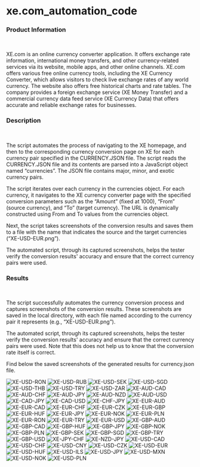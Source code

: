 # xe.com_automation_code
<h3>Product Information</h3><br> <p> XE.com is an online currency converter application. It offers exchange rate information, international money transfers, and other currency-related services via its website, mobile apps, and other online channels.
XE.com offers various free online currency tools, including the XE Currency Converter, which allows visitors to check live exchange rates of any world currency. The website also offers free historical charts and rate tables. The company provides a foreign exchange service (XE Money Transfer) and a commercial currency data feed service (XE Currency Data) that offers accurate and reliable exchange rates for businesses. </p>

<h3>Description</h3><br>
<p>The script automates the process of navigating to the XE homepage, and then to the corresponding currency conversion page on XE for each currency pair specified in the CURRENCY.JSON file. The script reads the CURRENCY.JSON file and its contents are parsed into a JavaScript object named “currencies”. The JSON file contains major, minor, and exotic currency pairs.</p>
<p>The script iterates over each currency in the currencies object. For each currency, it navigates to the XE currency converter page with the specified conversion parameters such as the “Amount” (fixed at 1000), “From” (source currency), and “To” (target currency). The URL is dynamically constructed using From and To values from the currencies object.</p>

<p>Next, the script takes screenshots of the conversion results and saves them to a file with the name that indicates the source and the target currencies (“XE-USD-EUR.png”).</p>
<p>The automated script, through its captured screenshots, helps the tester verify the conversion results' accuracy and ensure that the correct currency pairs were used.</p>


<h3>Results</h3><br>
<p>The script successfully automates the currency conversion process and captures screenshots of the conversion results. These screenshots are saved in the local directory, with each file named according to the currency pair it represents (e.g., “XE-USD-EUR.png”).</p>
<p>The automated script, through its captured screenshots, helps the tester verify the conversion results' accuracy and ensure that the correct currency pairs were used. Note that this does not help us to know that the conversion rate itself is correct.</p>
<p>Find below the saved screenshots of the generated results for currency.json file.</p>

![XE-USD-RON](https://github.com/SiposCristina/xe.com_automation_code/assets/157922599/b76294af-d9dc-442e-95a9-2bc979f8a4e9)
![XE-USD-RUB](https://github.com/SiposCristina/xe.com_automation_code/assets/157922599/2584aeb6-21fb-47cf-83c8-50f75a4e5c14)
![XE-USD-SEK](https://github.com/SiposCristina/xe.com_automation_code/assets/157922599/09de813b-24c1-48b3-a92f-df18057503f6)
![XE-USD-SGD](https://github.com/SiposCristina/xe.com_automation_code/assets/157922599/92a16c85-6691-4e49-95ee-f559a4d65b8c)
![XE-USD-THB](https://github.com/SiposCristina/xe.com_automation_code/assets/157922599/10f658b9-c3f5-4888-9032-969feda1718b)
![XE-USD-TRY](https://github.com/SiposCristina/xe.com_automation_code/assets/157922599/c7dc38b8-144b-4632-830e-5a70f10075ff)
![XE-USD-ZAR](https://github.com/SiposCristina/xe.com_automation_code/assets/157922599/6ce5236e-56aa-4b9c-9a1d-997fbc05dee1)
![XE-AUD-CAD](https://github.com/SiposCristina/xe.com_automation_code/assets/157922599/d298b310-705d-4310-b1c7-97f611cf98c2)
![XE-AUD-CHF](https://github.com/SiposCristina/xe.com_automation_code/assets/157922599/2ad4b586-cea8-41ba-9ce4-a1a1aa2bb777)
![XE-AUD-JPY](https://github.com/SiposCristina/xe.com_automation_code/assets/157922599/b977ea5d-390d-45f4-a149-70457dc298d3)
![XE-AUD-NZD](https://github.com/SiposCristina/xe.com_automation_code/assets/157922599/359f7166-ec96-40ee-acf1-d5f4863c87a7)
![XE-AUD-USD](https://github.com/SiposCristina/xe.com_automation_code/assets/157922599/ea76961b-6df4-4a43-ba31-3cd52f6281b9)
![XE-CAD-JPY](https://github.com/SiposCristina/xe.com_automation_code/assets/157922599/3c28bd97-39a3-41a8-8cd3-603cdb748ab7)
![XE-CAD-USD](https://github.com/SiposCristina/xe.com_automation_code/assets/157922599/4a3d2353-3737-410a-bcf2-e0aa7f670600)
![XE-CHF-JPY](https://github.com/SiposCristina/xe.com_automation_code/assets/157922599/95fd790a-15a3-4328-a1f0-01a33dcbbf2d)
![XE-EUR-AUD](https://github.com/SiposCristina/xe.com_automation_code/assets/157922599/e2006807-c3be-466d-9f3c-9b82a41fbc53)
![XE-EUR-CAD](https://github.com/SiposCristina/xe.com_automation_code/assets/157922599/55ab6a49-9e7c-4cda-ad30-fd0c95ca5eca)
![XE-EUR-CHF](https://github.com/SiposCristina/xe.com_automation_code/assets/157922599/084ae182-abc5-475b-b072-590223531890)
![XE-EUR-CZK](https://github.com/SiposCristina/xe.com_automation_code/assets/157922599/3efb5fbb-ff12-4954-9681-c9f81e4c8ca2)
![XE-EUR-GBP](https://github.com/SiposCristina/xe.com_automation_code/assets/157922599/59ebfa66-8d0e-40e2-92f0-655bd022f569)
![XE-EUR-HUF](https://github.com/SiposCristina/xe.com_automation_code/assets/157922599/cf35aa95-66af-4dea-8946-a3cfcb87799b)
![XE-EUR-JPY](https://github.com/SiposCristina/xe.com_automation_code/assets/157922599/64827e9c-ec27-4212-9a5f-520735798bc0)
![XE-EUR-NOK](https://github.com/SiposCristina/xe.com_automation_code/assets/157922599/3b149742-6f9f-4f5d-af36-58760af04bf5)
![XE-EUR-PLN](https://github.com/SiposCristina/xe.com_automation_code/assets/157922599/5bfb7580-a96c-4c24-9363-d205af6efee5)
![XE-EUR-RON](https://github.com/SiposCristina/xe.com_automation_code/assets/157922599/a4137ba7-a677-4f4d-b38a-f13d40b3f6f7)
![XE-EUR-TRY](https://github.com/SiposCristina/xe.com_automation_code/assets/157922599/13f13b9a-b22e-4609-9c01-dcbe63ae966b)
![XE-EUR-USD](https://github.com/SiposCristina/xe.com_automation_code/assets/157922599/661a151f-b484-4c4a-b11e-75d862ed9e77)
![XE-GBP-AUD](https://github.com/SiposCristina/xe.com_automation_code/assets/157922599/507aa39b-abe7-4a90-b401-acf5170b5a31)
![XE-GBP-CAD](https://github.com/SiposCristina/xe.com_automation_code/assets/157922599/9e787cc4-1d0b-4f98-9571-cf742d43892a)
![XE-GBP-HUF](https://github.com/SiposCristina/xe.com_automation_code/assets/157922599/a8a8ed27-42f3-4db0-b70b-765b8c1c31cc)
![XE-GBP-JPY](https://github.com/SiposCristina/xe.com_automation_code/assets/157922599/10b7ecb8-9468-4e3d-8b41-c0c3f9c71033)
![XE-GBP-NOK](https://github.com/SiposCristina/xe.com_automation_code/assets/157922599/38122ab8-ad35-4ec1-a1a8-85bfd4556992)
![XE-GBP-PLN](https://github.com/SiposCristina/xe.com_automation_code/assets/157922599/d35f0791-9c67-4dc4-ab13-9deace9387a4)
![XE-GBP-SEK](https://github.com/SiposCristina/xe.com_automation_code/assets/157922599/83ffd34b-cfc7-4ffd-b1f4-b8ebf990df72)
![XE-GBP-SGD](https://github.com/SiposCristina/xe.com_automation_code/assets/157922599/04a4ffc8-edf1-4de7-8b28-d6f506fdac9d)
![XE-GBP-TRY](https://github.com/SiposCristina/xe.com_automation_code/assets/157922599/93990d7c-5450-4b1c-9ca4-ff42fedc29a9)
![XE-GBP-USD](https://github.com/SiposCristina/xe.com_automation_code/assets/157922599/d46656a5-63e1-468f-b0c9-5056761b22c5)
![XE-JPY-CHF](https://github.com/SiposCristina/xe.com_automation_code/assets/157922599/a9642b6c-6eeb-4bcb-a69a-91732596f760)
![XE-NZD-JPY](https://github.com/SiposCristina/xe.com_automation_code/assets/157922599/cd44ab4e-b575-485b-8b18-92a435ab7189)
![XE-USD-CAD](https://github.com/SiposCristina/xe.com_automation_code/assets/157922599/d5680242-cfab-406a-a4f2-6acba8010a61)
![XE-USD-CHF](https://github.com/SiposCristina/xe.com_automation_code/assets/157922599/09d1c0dd-28cc-41cb-b6b0-c3bdadc93349)
![XE-USD-CNY](https://github.com/SiposCristina/xe.com_automation_code/assets/157922599/33b917a2-e6d1-4390-aead-6fdba2afc897)
![XE-USD-CZK](https://github.com/SiposCristina/xe.com_automation_code/assets/157922599/8829c29b-9a38-45d5-b8dd-519ce8e8fe23)
![XE-USD-EUR](https://github.com/SiposCristina/xe.com_automation_code/assets/157922599/f1f6becf-45e2-4b67-a10b-cb2529fcfee8)
![XE-USD-HUF](https://github.com/SiposCristina/xe.com_automation_code/assets/157922599/b8cfcff0-0470-4515-86f9-352a930e08db)
![XE-USD-ILS](https://github.com/SiposCristina/xe.com_automation_code/assets/157922599/1985406d-bc17-4372-b2f2-3397cdcd26b2)
![XE-USD-JPY](https://github.com/SiposCristina/xe.com_automation_code/assets/157922599/7016aa92-a3f6-489d-bd43-c7285838470f)
![XE-USD-MXN](https://github.com/SiposCristina/xe.com_automation_code/assets/157922599/19800d36-0494-4c23-8233-84e51a9a04c9)
![XE-USD-NOK](https://github.com/SiposCristina/xe.com_automation_code/assets/157922599/e64325ff-acd3-4131-bc3a-620e012fd945)
![XE-USD-PLN](https://github.com/SiposCristina/xe.com_automation_code/assets/157922599/bfc01fc1-b0a0-480e-afda-9401dabbdaab)



